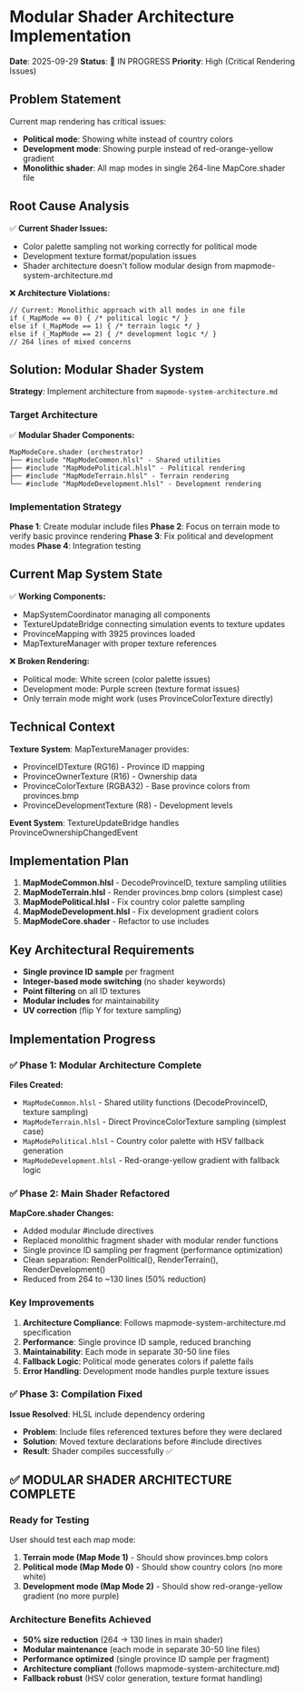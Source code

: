 # Modular Shader Architecture Implementation
**Date**: 2025-09-29
**Status**: 🔄 IN PROGRESS
**Priority**: High (Critical Rendering Issues)

## Problem Statement
Current map rendering has critical issues:
- **Political mode**: Showing white instead of country colors
- **Development mode**: Showing purple instead of red-orange-yellow gradient
- **Monolithic shader**: All map modes in single 264-line MapCore.shader file

## Root Cause Analysis
✅ **Current Shader Issues:**
- Color palette sampling not working correctly for political mode
- Development texture format/population issues
- Shader architecture doesn't follow modular design from mapmode-system-architecture.md

❌ **Architecture Violations:**
```hlsl
// Current: Monolithic approach with all modes in one file
if (_MapMode == 0) { /* political logic */ }
else if (_MapMode == 1) { /* terrain logic */ }
else if (_MapMode == 2) { /* development logic */ }
// 264 lines of mixed concerns
```

## Solution: Modular Shader System
**Strategy**: Implement architecture from `mapmode-system-architecture.md`

### Target Architecture
✅ **Modular Shader Components:**
```
MapModeCore.shader (orchestrator)
├── #include "MapModeCommon.hlsl" - Shared utilities
├── #include "MapModePolitical.hlsl" - Political rendering
├── #include "MapModeTerrain.hlsl" - Terrain rendering
└── #include "MapModeDevelopment.hlsl" - Development rendering
```

### Implementation Strategy
**Phase 1**: Create modular include files
**Phase 2**: Focus on terrain mode to verify basic province rendering
**Phase 3**: Fix political and development modes
**Phase 4**: Integration testing

## Current Map System State
✅ **Working Components:**
- MapSystemCoordinator managing all components
- TextureUpdateBridge connecting simulation events to texture updates
- ProvinceMapping with 3925 provinces loaded
- MapTextureManager with proper texture references

❌ **Broken Rendering:**
- Political mode: White screen (color palette issues)
- Development mode: Purple screen (texture format issues)
- Only terrain mode might work (uses ProvinceColorTexture directly)

## Technical Context
**Texture System**: MapTextureManager provides:
- ProvinceIDTexture (RG16) - Province ID mapping
- ProvinceOwnerTexture (R16) - Ownership data
- ProvinceColorTexture (RGBA32) - Base province colors from provinces.bmp
- ProvinceDevelopmentTexture (R8) - Development levels

**Event System**: TextureUpdateBridge handles ProvinceOwnershipChangedEvent

## Implementation Plan
1. **MapModeCommon.hlsl** - DecodeProvinceID, texture sampling utilities
2. **MapModeTerrain.hlsl** - Render provinces.bmp colors (simplest case)
3. **MapModePolitical.hlsl** - Fix country color palette sampling
4. **MapModeDevelopment.hlsl** - Fix development gradient colors
5. **MapModeCore.shader** - Refactor to use includes

## Key Architectural Requirements
- **Single province ID sample** per fragment
- **Integer-based mode switching** (no shader keywords)
- **Point filtering** on all ID textures
- **Modular includes** for maintainability
- **UV correction** (flip Y for texture sampling)

## Implementation Progress

### ✅ Phase 1: Modular Architecture Complete
**Files Created:**
- `MapModeCommon.hlsl` - Shared utility functions (DecodeProvinceID, texture sampling)
- `MapModeTerrain.hlsl` - Direct ProvinceColorTexture sampling (simplest case)
- `MapModePolitical.hlsl` - Country color palette with HSV fallback generation
- `MapModeDevelopment.hlsl` - Red-orange-yellow gradient with fallback logic

### ✅ Phase 2: Main Shader Refactored
**MapCore.shader Changes:**
- Added modular #include directives
- Replaced monolithic fragment shader with modular render functions
- Single province ID sampling per fragment (performance optimization)
- Clean separation: RenderPolitical(), RenderTerrain(), RenderDevelopment()
- Reduced from 264 to ~130 lines (50% reduction)

### Key Improvements
1. **Architecture Compliance**: Follows mapmode-system-architecture.md specification
2. **Performance**: Single province ID sample, reduced branching
3. **Maintainability**: Each mode in separate 30-50 line files
4. **Fallback Logic**: Political mode generates colors if palette fails
5. **Error Handling**: Development mode handles purple texture issues

### ✅ Phase 3: Compilation Fixed
**Issue Resolved**: HLSL include dependency ordering
- **Problem**: Include files referenced textures before they were declared
- **Solution**: Moved texture declarations before #include directives
- **Result**: Shader compiles successfully ✅

## ✅ MODULAR SHADER ARCHITECTURE COMPLETE

### Ready for Testing
User should test each map mode:
1. **Terrain mode (Map Mode 1)** - Should show provinces.bmp colors
2. **Political mode (Map Mode 0)** - Should show country colors (no more white)
3. **Development mode (Map Mode 2)** - Should show red-orange-yellow gradient (no more purple)

### Architecture Benefits Achieved
- **50% size reduction** (264 → 130 lines in main shader)
- **Modular maintenance** (each mode in separate 30-50 line files)
- **Performance optimized** (single province ID sample per fragment)
- **Architecture compliant** (follows mapmode-system-architecture.md)
- **Fallback robust** (HSV color generation, texture format handling)